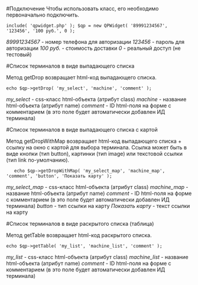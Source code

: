 #Подключение
Чтобы использовать класс, его необходимо первоначально подключить.

`
	include( 'qpwidget.php' );
	$qp = new QPWidget( '89991234567', '123456', '100 руб.', 0 );
`	
	
*89991234567* - номер телефона для авторизации
*123456* - пароль для авторизации
*100 руб.* - стоимость доставки
*0* - реальный доступ (не тестовый)

#Список терминалов в виде выпадающего списка

Метод getDrop возвращает html-код выпадающего списка.

`
	echo $qp->getDrop( 'my_select', 'machine', 'comment' );
`	

*my_select* - css-класс html-объекта (атрибут class)
*machine* - название html-объекта (атрибут name)
*comment* - ID html-поля на форме с комментарием (в это поле будет автоматически добавлен ИД терминала)

#Список терминалов в виде выпадающего списка с картой

Метод getDropWithMap возвращает html-код выпадающего списка + ссылку на окно с картой для выбора терминала. Ссылка может быть в виде кнопки (тип button), картинки (тип image) или текстовой ссылки (тип link по-умолчанию).

`	
	echo $qp->getDropWithMap( 'my_select_map', 'machine_map', 'comment', 'button', 'Показать карту' );
`

*my_select_map* - css-класс html-объекта (атрибут class)
*machine_map* - название html-объекта (атрибут name)
*comment* - ID html-поля на форме с комментарием (в это поле будет автоматически добавлен ИД терминала)
*button* - тип ссылки на карту
*Показать карту* - текст ссылки на карту


#Список терминалов в виде раскрытого списка (таблица)

Метод getTable возвращает html-код раскрытого списка.

`
	echo $qp->getTable( 'my_list', 'machine_list', 'comment' );
`	

*my_list* - css-класс html-объекта (атрибут class)
*machine_list* - название html-объекта (атрибут name)
*comment* - ID html-поля на форме с комментарием (в это поле будет автоматически добавлен ИД терминала)

